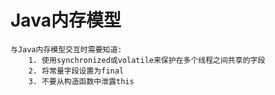 # Java内存模型

```
与Java内存模型交互时需要知道:
    1. 使用synchronized或volatile来保护在多个线程之间共享的字段
    2. 将常量字段设置为final
    3. 不要从构造函数中泄露this
```